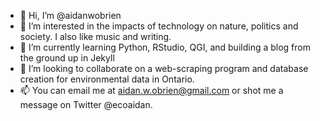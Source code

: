 - 👋 Hi, I’m @aidanwobrien
- 👀 I’m interested in the impacts of technology on nature, politics and society. I also like music and writing.
- 🌱 I’m currently learning Python, RStudio, QGI, and building a blog from the ground up in Jekyll 
- 💞️ I’m looking to collaborate on a web-scraping program and database creation for environmental data in Ontario.
- 📫 You can email me at aidan.w.obrien@gmail.com or shot me a message on Twitter @ecoaidan.

<!---
aidanwobrien/aidanwobrien is a ✨ special ✨ repository because its `README.md` (this file) appears on your GitHub profile.
You can click the Preview link to take a look at your changes.
--->
